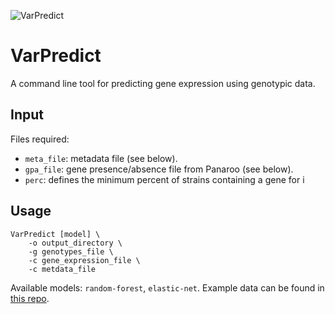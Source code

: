 ![VarPredict](https://github.com/adamd3/VarPredict/actions/workflows/vpd_test.yml/badge.svg)

# VarPredict
A command line tool for predicting gene expression using genotypic data.

## Input
Files required:
- `meta_file`: metadata file (see below).
- `gpa_file`: gene presence/absence file from Panaroo (see below).
- `perc`: defines the minimum percent of strains containing a gene for i

## Usage
    VarPredict [model] \
        -o output_directory \
        -g genotypes_file \
        -c gene_expression_file \
        -c metdata_file 

Available models: `random-forest`, `elastic-net`.
Example data can be found in [this repo](https://github.com/adamd3/VarPredict_test_data).
